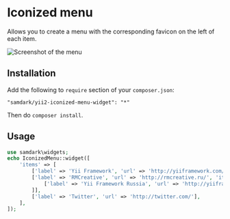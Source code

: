 Iconized menu
=============

Allows you to create a menu with the corresponding favicon on the left of each item.

![Screenshot of the menu](https://raw.github.com/samdark/yii2-iconized-menu-widget/master/screenshot.png)

Installation
------------

Add the following to `require` section of your `composer.json`:

```
"samdark/yii2-iconized-menu-widget": "*"
```

Then do `composer install`.

Usage
-----

```php
use samdark\widgets;
echo IconizedMenu::widget([
	'items' => [
		['label' => 'Yii Framework', 'url' => 'http://yiiframework.com/'],
		['label' => 'RMCreative', 'url' => 'http://rmcreative.ru/', 'items' => [
			['label' => 'Yii Framework Russia', 'url' => 'http://yiiframework.ru/'],
		]],
		['label' => 'Twitter', 'url' => 'http://twitter.com/'],
	],
]);
```
